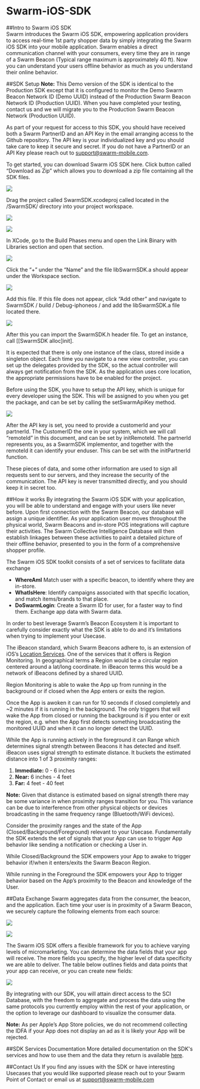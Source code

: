 Swarm-iOS-SDK
==================
##Intro to Swarm iOS SDK                                                                                                                                                                        
Swarm introduces the Swarm iOS SDK, empowering application providers to access real-time 1st party shopper data by simply integrating the Swarm iOS SDK into your mobile application. Swarm enables a direct communication channel with your consumers, every time they are in range of a Swarm Beacon (Typical range maximum is approximately 40 ft). Now you can understand your users offline behavior as much as you understand their online behavior.

##SDK Setup
__Note:__ This Demo version of the SDK is identical to the Production SDK except that it is configured to monitor the Demo Swarm Beacon Network ID (Demo UUID) instead of the Production Swarm Beacon Network ID (Production UUID). When you have completed your testing, contact us and we will migrate you to the Production Swarm Beacon Network (Production UUID).

As part of your request for access to this SDK, you should have received both a Swarm PartnerID and an API Key in the email arranging access to the Github repository. The API key is your individualized key and you should take care to keep it secure and secret. If you do not have a PartnerID or an API Key please reach out to support@swarm-mobile.com.

To get started, you can download Swarm iOS SDK here. Click button called “Download as Zip” which allows you to download a zip file containing all the SDK files.

![](http://swarm-mobile.github.io/Swarm-iOs-Demo-SDK/images/download_pic.png)

Drag the project called SwarmSDK.xcodeproj called located in the /SwarmSDK/ directory into your project workspace.

![](http://swarm-mobile.github.io/Swarm-iOs-Demo-SDK/images/xcodeproject_folder.png)

![](http://swarm-mobile.github.io/Swarm-iOs-Demo-SDK/images/sucessful_import.png)


In XCode, go to the Build Phases menu and open the Link Binary with Libraries section and open that section.  

![](http://swarm-mobile.github.io/Swarm-iOs-Demo-SDK/images/link_binary.png)

Click the “+”  under the “Name” and the file libSwarmSDK.a should appear  under the Workspace section.

![](http://swarm-mobile.github.io/Swarm-iOs-Demo-SDK/images/libswarmsdk_a_add_to_build.png)

Add this file. If this file does not appear, click “Add other” and navigate to SwarmSDK / build / Debug-iphoneos /  and add the libSwarmSDK.a file located there.

![](http://swarm-mobile.github.io/Swarm-iOs-Demo-SDK/images/add_other_libswarmsdk_a.png)

After this you can import the SwarmSDK.h header file. To get an instance, call [[SwarmSDK alloc]init].

It is expected that there is only one instance of the class, stored inside a singleton object. Each time you navigate to a new view controller, you can set up the delegates provided by the SDK, so the actual controller will always get notification from the SDK. As the application uses core location, the appropriate permissions have to be enabled for the project.

Before using the SDK, you have to setup the API key, which is unique for every developer using the SDK. This will be assigned to you when you get the package, and can be set by calling the setSwarmApiKey method.

![](http://swarm-mobile.github.io/Swarm-iOs-Demo-SDK/images/api_instance.png)

After the API key is set, you need to provide a customerId and your partnerId. The CustomerID the one in your system, which we will call “remoteId” in this document, and can be set by initRemoteId. The partnerId represents you, as a SwarmSDK implementor, and together with the remoteId it can identify your enduser. This can be set with the initPartnerId function.

These pieces of data, and some other information are used to sign all requests sent to our servers, and they increase the security of the communication. The API key is never transmitted directly, and you should keep it in secret too.


##How it works
By integrating the Swarm iOS SDK with your application, you will be able to understand and engage with your users like never before. Upon first connection with the Swarm Beacon, our database will assign a unique identifier. As your application user moves throughout the physical world, Swarm Beacons and in-store POS integrations will capture their activities. The Swarm Collective Intelligence Database will then establish linkages between these activities to paint a detailed picture of their offline behavior, presented to you in the form of a comprehensive shopper profile.

The Swarm iOS SDK toolkit consists of a set of services to facilitate data exchange

* __WhereAmI__ Match user with a specific beacon, to identify where they are in-store.
* __WhatIsHere__: Identify campaigns associated with that specific location, and match items/brands to that place.
* __DoSwarmLogin__: Create a Swarm ID for user, for a faster way to find them. Exchange app data with Swarm data.


In order to best leverage Swarm’s Beacon Ecosystem it is important to carefully consider exactly what the SDK is able to do and it’s limitations when trying to implement your Usecase.

The iBeacon standard, which Swarm Beacons adhere to, is an extension of iOS’s [Location Services](http://support.apple.com/kb/HT6048). One of the services that it offers is Region Monitoring. In geographical terms a Region would be a circular region centered around a lat/long coordinate. In iBeacon terms this would be a network of iBeacons defined by a shared UUID. 

Region Monitoring is able to wake the App up from running in the background or if closed when the App enters or exits the region.

Once the App is awoken it can run for 10 seconds if closed completely and ~2 minutes if it is running in the background. The only triggers that will wake the App from closed or running the background is if you enter or exit the region, e.g. when the App first detects something broadcasting the monitored UUID and when it can no longer detect the UUID.

While the App is running actively in the foreground it can Range which determines signal strength between Beacons it has detected and itself. iBeacon uses signal strength to estimate distance. It buckets the estimated distance into 1 of 3 proximity ranges:

1. __Immediate:__ 0 - 6 inches
1. __Near:__ 6 inches - 4 feet
1. __Far:__ 4 feet - 40 feet

__Note:__ Given that distance is estimated based on signal strength there may be some variance in when proximity ranges transition for you. This variance can be due to interference from other physical objects or devices broadcasting in the same frequency range (Bluetooth/WiFi devices).

Consider the proximity ranges and the state of the App (Closed/Background/Foreground) relevant to your Usecase. Fundamentally the SDK extends the set of signals that your App can use to trigger App behavior like sending a notification or checking a User in.

While Closed/Background the SDK empowers your App to awake to trigger behavior if/when it enters/exits the Swarm Beacon Region.

While running in the Foreground the SDK empowers your App to trigger behavior based on the App’s proximity to the Beacon and knowledge of the User.

##Data Exchange
Swarm aggregates data from the consumer, the beacon, and the application. Each time your user is in proximity of a Swarm Beacon, we securely capture the following elements from each source:

![](http://swarm-mobile.github.io/Swarm-iOs-Demo-SDK/images/how_it_works_01.png)

![](http://swarm-mobile.github.io/Swarm-iOs-Demo-SDK/images/data_exchange_1.png)

The Swarm iOS SDK offers a flexible framework for you to achieve varying levels of micromarketing. You can determine the data fields that your app will receive. The more fields you specify, the higher level of data specificity we are able to deliver. The table below outlines fields and data points that your app can receive, or you can create new fields:

![](http://swarm-mobile.github.io/Swarm-iOs-Demo-SDK/images/data_exchange_2.png)

By integrating with our SDK, you will attain direct access to the SCI Database, with the freedom to aggregate and process the data using the same protocols you currently employ within the rest of your application, or the option to leverage our dashboard to visualize the consumer data.

__Note:__ As per Apple’s App Store policies, we do not recommend collecting the IDFA if your App does not display an ad as it is likely your App will be rejected.

##SDK Services Documentation
More detailed documentation on the SDK's services and how to use them and the data they return is available  [here](http://swarm-mobile.github.io/Swarm-iOs-Demo-SDK/index.html).

##Contact Us
If you find any issues with the SDK or have interesting Usecases that you would like supported please reach out to your Swarm Point of Contact or email us at support@swarm-mobile.com
